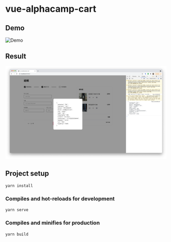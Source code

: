 # vue-alphacamp-cart
## Demo
![Demo](./public/demo.gif)

## Result
![Result](./public/result.png)
## Project setup
```
yarn install
```

### Compiles and hot-reloads for development
```
yarn serve
```

### Compiles and minifies for production
```
yarn build
```
